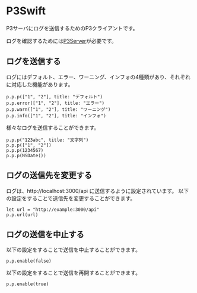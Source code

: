 # P3Swift

P3サーバにログを送信するためのP3クライアントです。

ログを確認するためには[P3Server](https://github.com/arthur87/P3Server)が必要です。


ログを送信する
------------

ログにはデフォルト、エラー、ワーニング、インフォの4種類があり、それぞれに対応した機能があります。

    p.p.p(["1", "2"], title: "デフォルト")
    p.p.error(["1", "2"], title: "エラー")
    p.p.warn(["1", "2"], title: "ワーニング")
    p.p.info(["1", "2"], title: "インフォ")


様々なログを送信することができます。

    p.p.p("123abc", title: "文字列")
    p.p.p(["1", "2"])
    p.p.p(1234567)
    p.p.p(NSDate())



ログの送信先を変更する
---------------

ログは、http://localhost:3000/api に送信するように設定されています。
以下の設定をすることで送信先を変更することができます。

    let url = "http://example:3000/api"
    p.p.url(url)


ログの送信を中止する
--------------

以下の設定をすることで送信を中止することができます。

    p.p.enable(false)


以下の設定をすることで送信を再開することができます。

    p.p.enable(true)
